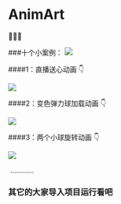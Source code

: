 # AnimArt
:monkey::monkey::monkey:

###十个小案例：
![](http://img.blog.csdn.net/20161226171117815?watermark/2/text/aHR0cDovL2Jsb2cuY3Nkbi5uZXQvdTAxMjgzNTU0OA==/font/5a6L5L2T/fontsize/400/fill/I0JBQkFCMA==/dissolve/70/gravity/Center)
 
####1：直播送心动画  :point_down:  

![](http://img.blog.csdn.net/20161226171147886?watermark/2/text/aHR0cDovL2Jsb2cuY3Nkbi5uZXQvdTAxMjgzNTU0OA==/font/5a6L5L2T/fontsize/400/fill/I0JBQkFCMA==/dissolve/70/gravity/Center)

####2：变色弹力球加载动画  :point_down:  

![](http://img.blog.csdn.net/20161226171731864?watermark/2/text/aHR0cDovL2Jsb2cuY3Nkbi5uZXQvdTAxMjgzNTU0OA==/font/5a6L5L2T/fontsize/400/fill/I0JBQkFCMA==/dissolve/70/gravity/Center)

####3：两个小球旋转动画  :point_down:  

![](http://img.blog.csdn.net/20161227114127473?watermark/2/text/aHR0cDovL2Jsb2cuY3Nkbi5uZXQvdTAxMjgzNTU0OA==/font/5a6L5L2T/fontsize/400/fill/I0JBQkFCMA==/dissolve/70/gravity/Center)  
  
    
  …………
  ### 其它的大家导入项目运行看吧
